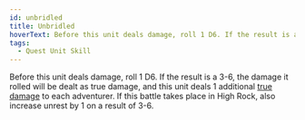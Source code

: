 ```yaml
---
id: unbridled
title: Unbridled
hoverText: Before this unit deals damage, roll 1 D6. If the result is a 3-6, the damage it rolled will be dealt as true damage, and this unit deals 1 additional true damage to each adventurer. If this battle takes place in High Rock, also increase unrest by 1 on a result of 3-6. 
tags:
  - Quest Unit Skill
---
```


Before this unit deals damage, roll 1 D6. If the result is a 3-6, the damage it rolled will be dealt as true damage, and this unit deals 1 additional [true damage](/docs/all/other/true-damage) to each adventurer. If this battle takes place in High Rock, also increase unrest by 1 on a result of 3-6. 